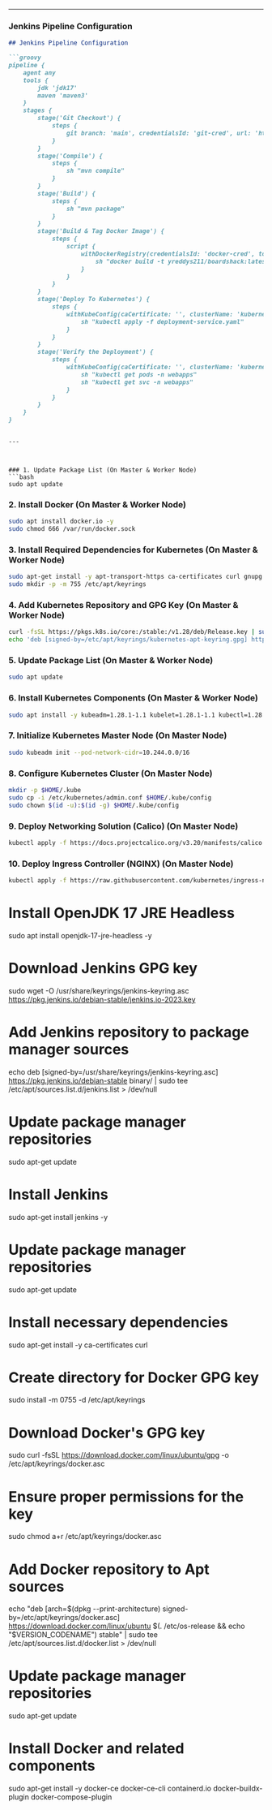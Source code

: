 

---

### **Jenkins Pipeline Configuration**

```markdown
## Jenkins Pipeline Configuration

```groovy
pipeline {    
    agent any 
    tools {
        jdk 'jdk17'
        maven 'maven3'
    }
    stages {
        stage('Git Checkout') {
            steps {
                git branch: 'main', credentialsId: 'git-cred', url: 'https://github.com/jaiswaladi246/Boardgame.git'
            }
        }
        stage('Compile') {
            steps {
                sh "mvn compile"
            }
        }
        stage('Build') {
            steps {
                sh "mvn package"
            }
        }
        stage('Build & Tag Docker Image') {
            steps {
                script {
                    withDockerRegistry(credentialsId: 'docker-cred', toolName: 'docker') {
                        sh "docker build -t yreddys211/boardshack:latest ."
                    }
                }
            }
        }
        stage('Deploy To Kubernetes') {
            steps {
                withKubeConfig(caCertificate: '', clusterName: 'kubernetes', contextName: '', credentialsId: 'k8s-cred', namespace: 'webapps', restrictKubeConfigAccess: false, serverUrl: 'https://172.31.35.85:6443') {
                    sh "kubectl apply -f deployment-service.yaml"
                }
            }
        }
        stage('Verify the Deployment') {
            steps {
                withKubeConfig(caCertificate: '', clusterName: 'kubernetes', contextName: '', credentialsId: 'k8s-cred', namespace: 'webapps', restrictKubeConfigAccess: false, serverUrl: 'https://172.31.35.85:6443') {
                    sh "kubectl get pods -n webapps"
                    sh "kubectl get svc -n webapps"
                }
            }
        }
    }
}
```
```

---



### 1. Update Package List (On Master & Worker Node)
```bash
sudo apt update
```

### 2. Install Docker (On Master & Worker Node)
```bash
sudo apt install docker.io -y
sudo chmod 666 /var/run/docker.sock
```

### 3. Install Required Dependencies for Kubernetes (On Master & Worker Node)
```bash
sudo apt-get install -y apt-transport-https ca-certificates curl gnupg
sudo mkdir -p -m 755 /etc/apt/keyrings
```

### 4. Add Kubernetes Repository and GPG Key (On Master & Worker Node)
```bash
curl -fsSL https://pkgs.k8s.io/core:/stable:/v1.28/deb/Release.key | sudo gpg --dearmor -o /etc/apt/keyrings/kubernetes-apt-keyring.gpg
echo 'deb [signed-by=/etc/apt/keyrings/kubernetes-apt-keyring.gpg] https://pkgs.k8s.io/core:/stable:/v1.28/deb/ /' | sudo tee /etc/apt/sources.list.d/kubernetes.list
```

### 5. Update Package List (On Master & Worker Node)
```bash
sudo apt update
```

### 6. Install Kubernetes Components (On Master & Worker Node)
```bash
sudo apt install -y kubeadm=1.28.1-1.1 kubelet=1.28.1-1.1 kubectl=1.28.1-1.1
```

### 7. Initialize Kubernetes Master Node (On Master Node)
```bash
sudo kubeadm init --pod-network-cidr=10.244.0.0/16
```

### 8. Configure Kubernetes Cluster (On Master Node)
```bash
mkdir -p $HOME/.kube
sudo cp -i /etc/kubernetes/admin.conf $HOME/.kube/config
sudo chown $(id -u):$(id -g) $HOME/.kube/config
```

### 9. Deploy Networking Solution (Calico) (On Master Node)
```bash
kubectl apply -f https://docs.projectcalico.org/v3.20/manifests/calico.yaml
```

### 10. Deploy Ingress Controller (NGINX) (On Master Node)
```bash
kubectl apply -f https://raw.githubusercontent.com/kubernetes/ingress-nginx/controller-v0.49.0/deploy/static/provider/baremetal/deploy.yaml
```


# Install OpenJDK 17 JRE Headless
sudo apt install openjdk-17-jre-headless -y

# Download Jenkins GPG key
sudo wget -O /usr/share/keyrings/jenkins-keyring.asc https://pkg.jenkins.io/debian-stable/jenkins.io-2023.key

# Add Jenkins repository to package manager sources
echo deb [signed-by=/usr/share/keyrings/jenkins-keyring.asc] https://pkg.jenkins.io/debian-stable binary/ | sudo tee /etc/apt/sources.list.d/jenkins.list > /dev/null

# Update package manager repositories
sudo apt-get update

# Install Jenkins
sudo apt-get install jenkins -y


# Update package manager repositories
sudo apt-get update

# Install necessary dependencies
sudo apt-get install -y ca-certificates curl

# Create directory for Docker GPG key
sudo install -m 0755 -d /etc/apt/keyrings

# Download Docker's GPG key
sudo curl -fsSL https://download.docker.com/linux/ubuntu/gpg -o /etc/apt/keyrings/docker.asc

# Ensure proper permissions for the key
sudo chmod a+r /etc/apt/keyrings/docker.asc

# Add Docker repository to Apt sources
echo "deb [arch=$(dpkg --print-architecture) signed-by=/etc/apt/keyrings/docker.asc] https://download.docker.com/linux/ubuntu $(. /etc/os-release && echo "$VERSION_CODENAME") stable" | sudo tee /etc/apt/sources.list.d/docker.list > /dev/null

# Update package manager repositories
sudo apt-get update

# Install Docker and related components
sudo apt-get install -y docker-ce docker-ce-cli containerd.io docker-buildx-plugin docker-compose-plugin

